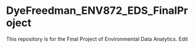 # DyeFreedman_ENV872_EDS_FinalProject
This repository is for the Final Project of Environmental Data Analytics. 
Edit